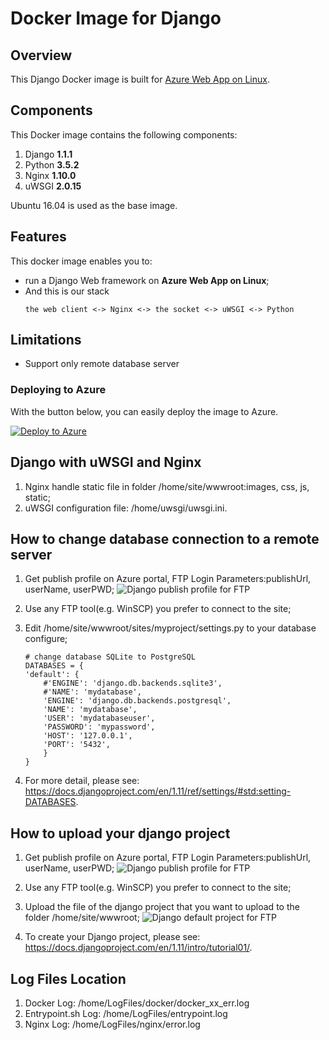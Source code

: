 # Docker Image for Django
## Overview
This Django Docker image is built for [Azure Web App on Linux](https://docs.microsoft.com/en-us/azure/app-service-web/app-service-linux-intro).

## Components
This Docker image contains the following components:

1. Django   **1.1.1**
2. Python   **3.5.2**
3. Nginx    **1.10.0**
4. uWSGI    **2.0.15**

Ubuntu 16.04 is used as the base image.

## Features
This docker image enables you to:

- run a Django Web framework on **Azure Web App on Linux**;
- And this is our stack
    ```
    the web client <-> Nginx <-> the socket <-> uWSGI <-> Python
    ```
## Limitations
- Support only remote database server

### Deploying to Azure
With the button below, you can easily deploy the image to Azure.

[![Deploy to Azure](http://azuredeploy.net/deploybutton.png)](https://azuredeploy.net/)


## Django with uWSGI and Nginx
1. Nginx handle static file in folder /home/site/wwwroot:images, css, js, static;
2. uWSGI configuration file: /home/uwsgi/uwsgi.ini.

## How to change database connection to a remote server
1. Get publish profile on Azure portal, FTP Login Parameters:publishUrl, userName, userPWD;
![Django publish profile for FTP](https://raw.githubusercontent.com/Song2017/Microsoft/devDjango/docker-library/django/django_publish_profile.PNG)

2. Use any FTP tool(e.g. WinSCP) you prefer to connect to the site;
3. Edit /home/site/wwwroot/sites/myproject/settings.py to your database configure;
    ```
    # change database SQLite to PostgreSQL
    DATABASES = {
    'default': {
        #'ENGINE': 'django.db.backends.sqlite3',
        #'NAME': 'mydatabase',
        'ENGINE': 'django.db.backends.postgresql',
        'NAME': 'mydatabase',
        'USER': 'mydatabaseuser',
        'PASSWORD': 'mypassword',
        'HOST': '127.0.0.1',
        'PORT': '5432',
        }
    }
    ```
4. For more detail, please see: https://docs.djangoproject.com/en/1.11/ref/settings/#std:setting-DATABASES.

## How to upload your django project
1. Get publish profile on Azure portal, FTP Login Parameters:publishUrl, userName, userPWD;
![Django publish profile for FTP](https://raw.githubusercontent.com/Song2017/Microsoft/devDjango/docker-library/django/django_publish_profile.PNG)

2. Use any FTP tool(e.g. WinSCP) you prefer to connect to the site;
3. Upload the file of the django project that you want to upload to the folder /home/site/wwwroot;
![Django default project for FTP](https://raw.githubusercontent.com/Song2017/Microsoft/devDjango/docker-library/django/django_default_project.PNG)

4. To create your Django project, please see: https://docs.djangoproject.com/en/1.11/intro/tutorial01/.

## Log Files Location
1. Docker Log:        /home/LogFiles/docker/docker_xx_err.log
2. Entrypoint.sh Log: /home/LogFiles/entrypoint.log
2. Nginx Log:         /home/LogFiles/nginx/error.log


